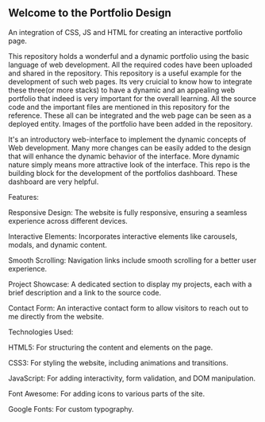 ## Welcome to the Portfolio Design 

An integration of CSS, JS and  HTML for creating an interactive portfolio page.

This repository holds a wonderful and a dynamic portfolio using the basic language of web development. All the required codes have been uploaded and shared in the repository. This repository is a useful example for the development of such web pages. Its very cruicial to know how to integrate these three(or more stacks) to have a dynamic and an appealing web portfolio that indeed is very important for the overall learning. All the source code and the important files are mentioned in this repository for the reference. These all can be integrated and the web page can be seen as a deployed entity. Images of the portfolio have been added in the repository. 

It's an introductory web-interface to implement the dynamic concepts of Web development. Many more changes can be easily added to the design that will enhance the dynamic behavior of the interface. More dynamic nature simply means more attractive look of the interface. This repo is the building block for the development of the  portfolios dashboard. These dashboard are very helpful. 

Features:

Responsive Design: The website is fully responsive, ensuring a seamless experience across different devices.

Interactive Elements: Incorporates interactive elements like carousels, modals, and dynamic content.

Smooth Scrolling: Navigation links include smooth scrolling for a better user experience.

Project Showcase: A dedicated section to display my projects, each with a brief description and a link to the source code.

Contact Form: An interactive contact form to allow visitors to reach out to me directly from the website.

Technologies Used:

HTML5: For structuring the content and elements on the page.

CSS3: For styling the website, including animations and transitions.

JavaScript: For adding interactivity, form validation, and DOM manipulation.

Font Awesome: For adding icons to various parts of the site.

Google Fonts: For custom typography.
